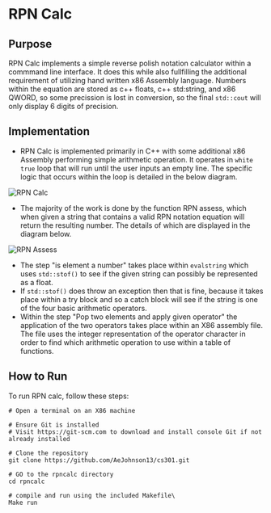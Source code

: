 # RPN Calc 

## Purpose
  RPN Calc implements a simple reverse polish notation calculator within a commmand line interface. It does this while also fullfilling the additional requirement of utilizing hand written x86 Assembly language. Numbers within the equation are stored as c++ floats, c++ std:string, and x86 QWORD, so some precission is lost in conversion, so the final `std::cout` will only display 6 digits of precision.
## Implementation 
* RPN Calc is implemented primarily in C++ with some additional x86 Assembly performing simple arithmetic operation. It operates in `white true` loop that will run until the user inputs an empty line. The specific logic that occurs within the loop is detailed in the below diagram. 


![RPN Calc](https://github.com/user-attachments/assets/9888b84c-9dc7-4c9d-b6ba-670d3af7c4f6)

* The majority of the work is done by the function RPN assess, which when given a string that contains a valid RPN notation equation will return the resulting number. The details of which are displayed in the diagram below. 

![RPN Assess](https://github.com/user-attachments/assets/274f4db0-29b4-4dce-b064-4c96f7f05295)

* The step "is element a number" takes place within `evalstring` which uses `std::stof()` to see if the given string can possibly be represented as a float.
* If `std::stof()` does throw an exception then that is fine, because it takes place within a try block and so a catch block will see if the string is one of the four basic arithmetic operators.
* Within the step "Pop two elements and apply given operator" the application of the two operators takes place within an X86 assembly file. The file uses the integer representation of the operator character in order to find which arithmetic operation to use within a table of functions. 

## How to Run
To run RPN calc, follow these steps: 
``` 
# Open a terminal on an X86 machine

# Ensure Git is installed
# Visit https://git-scm.com to download and install console Git if not already installed

# Clone the repository 
git clone https://github.com/AeJohnson13/cs301.git

# GO to the rpncalc directory
cd rpncalc

# compile and run using the included Makefile\
Make run
```
